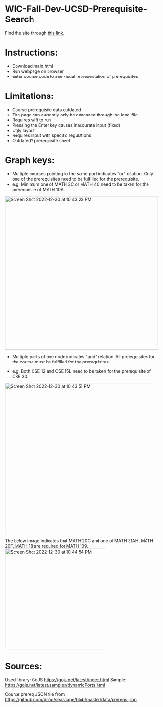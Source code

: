 # WIC-Fall-Dev-UCSD-Prerequisite-Search
Find the site through [this link.](https://ucsd-course-planner-team.github.io/WIC-Fall-Dev-UCSD-Prerequisite-Search/main.html) 


# Instructions: 
- Download main.html
- Run webpage on browser
- enter course code to see visual representation of prerequisites

# Limitations: 
- Course prerequisite data outdated
- The page can currently only be accessed through the local file
- Requires wifi to run
- Pressing the Enter key causes inaccurate input (fixed)
- Ugly layout
- Requires input with specific regulations
- Outdated? prerequisite sheet

# Graph keys: 
- Multiple courses pointing to the same port indicates "or" relation. Only one of the prerequisites need to be fulfilled for the prerequisite. 
- e.g. Minimum one of MATH 3C or MATH 4C need to be taken for the prerequisite of MATH 10A. 
<img width="504" alt="Screen Shot 2022-12-30 at 10 43 23 PM" src="https://user-images.githubusercontent.com/100342771/210056600-5513fa01-228a-4a29-8452-b1a6c2963fc5.png">

- Multiple ports of one node indicates "and" relation. All prerequisites for the course must be fulfilled for the prerequisites.          

- e.g. Both CSE 12 and CSE 15L need to be taken for the prerequisite of CSE 30. 
<img width="495" alt="Screen Shot 2022-12-30 at 10 43 51 PM" src="https://user-images.githubusercontent.com/100342771/210056617-eb3092d2-a53e-417f-931c-4f8e1c14eece.png">

The below image indicates that MATH 20C and one of MATH 31AH, MATH 20F, MATH 18 are required for MATH 109.
<img width="330" alt="Screen Shot 2022-12-30 at 10 44 54 PM" src="https://user-images.githubusercontent.com/100342771/210056983-1c0c8554-64ee-4c06-82f4-2406b668f52d.png">


# Sources: 
Used library: GoJS https://gojs.net/latest/index.html
Sample: https://gojs.net/latest/samples/dynamicPorts.html

Course prereq JSON file from: https://github.com/dcao/seascape/blob/master/data/prereqs.json

